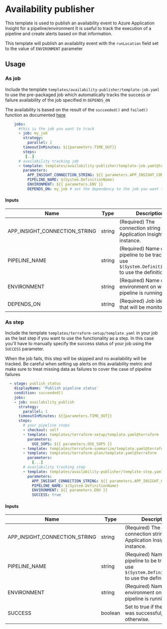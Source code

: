 # Availability publisher

This template is used to publish an availability event to Azure Application Insight for a pipeline/environment
It is useful to track the execution of a pipeline and create alerts based on that information.

This template will publish an availablity event with the `runLocation` field set to the value of `ENVIRONMENT` parameter 

## Usage

### As job

Include the template `templates/availability-publisher/template-job.yaml` to use the pre-packaged job which automatically tracks the success or failure availability of the job specified in `DEPENDS_ON`

The availability is based on the result of the `succeeded()` and `failed()` function as documented [here](https://learn.microsoft.com/en-us/azure/devops/pipelines/process/expressions?view=azure-devops#failed)

```yaml
    jobs:
      #this is the job you want to track
      - job: my_job 
        strategy:
          parallel: 1
        timeoutInMinutes: ${{parameters.TIME_OUT}}
        steps:
         [..]
      # availability tracking job  
      - template: templates/availability-publisher/template-job.yaml@terraform
        parameters:
          APP_INSIGHT_CONNECTION_STRING: ${{ parameters.APP_INSIGHT_CONNECTION_STRING }}
          PIPELINE_NAME: $(System.DefinitionName)
          ENVIRONMENT: ${{ parameters.ENV }}
          DEPENDS_ON: my_job # set the dependency to the job you want to track 
```
#### Inputs

| Name                          | Type   | Description                                                                                              | Default |
|-------------------------------|--------|----------------------------------------------------------------------------------------------------------|---------|
| APP_INSIGHT_CONNECTION_STRING | string | (Required) The connection string to the Application Insight instance.                                    | -       |
| PIPELINE_NAME                 | string | (Required) Name of the pipeline to be tracked. use `$(System.DefinitionName)` to use the definition name | -       |
| ENVIRONMENT                   | string | (Required) Name of the environment on which the pipeline is running                                      | -       |
| DEPENDS_ON                    | string | (Required) Job identifier that will be monitored                                                         | -       |



### As step

Include the template `templates/terraform-setup/template.yaml` in your job as the last step if you want to use the functionality as a step. 
In this case you'll have to manually specify the success status of your job using the `SUCCESS` parameter.

When the job fails, this step will be skipped and no availability will be tracked. 
Be careful when setting up alerts on this availability metric and make sure to treat missing data as failures to cover the case of pipeline failures


```yaml
  - stage: publish_status
    displayName: 'Publish pipeline status'
    condition: succeeded()
    jobs:
    - job: availability_publish
      strategy:
        parallel: 1
      timeoutInMinutes: ${{parameters.TIME_OUT}}
      steps:
        # your pipeline steps
        - checkout: self
        - template: templates/terraform-setup/template.yaml@terraform
          parameters:
            USE_SOPS: ${{ parameters.USE_SOPS }}
        - template: templates/terraform-summarize/template.yaml@terraform
        - template: templates/terraform-plan/template.yaml@terraform
          parameters:
            [...]
        # availability tracking step    
        - template: templates/availability-publisher/template-step.yaml@terraform
          parameters:
            APP_INSIGHT_CONNECTION_STRING: ${{ parameters.APP_INSIGHT_CONNECTION_STRING }}
            PIPELINE_NAME: $(System.DefinitionName)
            ENVIRONMENT: ${{ parameters.ENV }}
            SUCCESS: true
```

#### Inputs

| Name                          | Type    | Description                                                                                              | Default |
| ----------------------------- | ------- |----------------------------------------------------------------------------------------------------------|---------|
| APP_INSIGHT_CONNECTION_STRING | string  | (Required) The connection string to the Application Insight instance.                                    | -       |
| PIPELINE_NAME                 | string  | (Required) Name of the pipeline to be tracked. use `$(System.DefinitionName)` to use the definition name | -       |
| ENVIRONMENT                   | string  | (Required) Name of the environment on which the pipeline is running                                      | -       |
| SUCCESS                       | boolean | Set to true if the pipeline was successful, false otherwise.                                             | false   |



